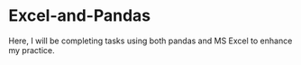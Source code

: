 # Excel-and-Pandas



Here, I will be completing tasks using both pandas and MS Excel to enhance my practice.
